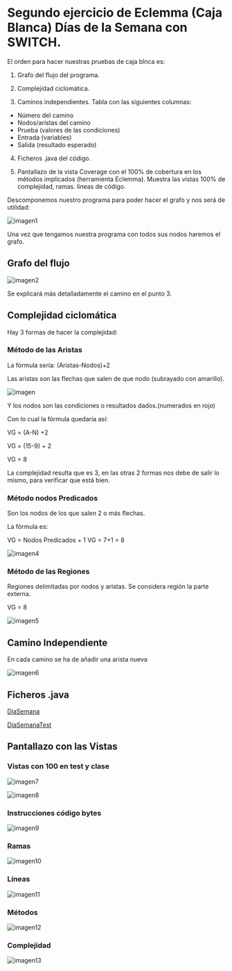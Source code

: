 # Segundo ejercicio de Eclemma (Caja Blanca) Días de la Semana con SWITCH.

El orden para hacer nuestras pruebas de caja blnca es: 

1. Grafo del flujo del programa.
   
2. Complejidad ciclomática.
   
3. Caminos independientes. Tabla con las siguientes columnas:
 - Número del camino
 - Nodos/aristas del camino
 - Prueba (valores de las condiciones)
 - Entrada (variables)
 - Salida (resultado esperado)

4. Ficheros .java del código.
   
5. Pantallazo de la vista Coverage con el 100% de cobertura en los métodos implicados (herramienta Eclemma). Muestra las vistas 100% de complejidad, ramas. líneas de código.

Descomponemos nuestro programa para poder hacer el grafo y nos será de utilidad:

![imagen1](img2/img1.PNG)

Una vez que tengamos nuestra programa con todos sus nodos haremos el grafo.

## Grafo del flujo

![imagen2](img2/img2.PNG)

Se explicará más detalladamente el camino en el punto 3.

## Complejidad ciclomática

Hay 3 formas de hacer la complejidad:

### Método de las Aristas

La fórmula sería: (Aristas-Nodos)+2

Las aristas son las flechas que salen de que nodo (subrayado con amarillo).

![imagen](img2/img3.PNG)

Y los nodos son las condiciones o resultados dados.(numerados en rojo)

Con lo cual la fórmula quedaría así:

VG = (A-N) +2

VG = (15-9) + 2

VG = 8

La complejidad resulta que es 3, en las otras 2 formas nos debe de salir lo mismo, para verificar que está bien.

### Método nodos Predicados

Son los nodos de los que salen 2 o más flechas.

La fórmula es:

VG = Nodos Predicados + 1
VG = 7+1 = 8

![imagen4](img2/img4.PNG)

### Método de las Regiones

Regiones delimitadas por nodos y aristas. Se considera región la parte externa.

VG = 8

![imagen5](img2/img5.PNG)

## Camino Independiente

En cada camino se ha de añadir una arista nueva 

![imagen6](img2/img6.PNG)

## Ficheros .java

[DiaSemana](SubidaNotaJunio/src/diaSemana/DiaSemana.java)

[DíaSemanaTest](SubidaNotaJunio/src/diaSemana/DiaSemanaTest.java)

## Pantallazo con las Vistas

### Vistas con 100 en test y clase

![imagen7](img2/img7.PNG)

![imagen8](img2/img8.PNG)

### Instrucciones código bytes

![imagen9](img2/img9.PNG)

### Ramas

![imagen10](img2/img10.PNG)

### Líneas

![imagen11](img2/img11.PNG)

### Métodos

![imagen12](img2/img12.PNG)

### Complejidad

![imagen13](img2/img13.PNG)